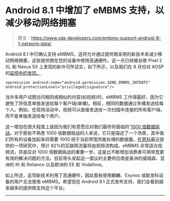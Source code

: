 # Android 8.1 中增加了 eMBMS 支持，以减少移动网络拥塞

> 原文：<https://www.xda-developers.com/embms-support-android-8-1-network-data/>

Android 8.1 中已确认支持 eMBMS，这将允许通过提供商采用的新技术来减少移动网络拥塞，这些提供商在您的设备中使用高通硬件。这一点已经被谷歌 Pixel 2 XL 和 Nexus 5X 上发现的新许可所证实，如下所示，以及我们在 8 月份对 AOSP 的[监控中的发现。](https://www.xda-developers.com/embms-google-support-multicast/)

```
<permission android:name="android.permission.SEND_EMBMS_INTENTS" android:protectionLevel="privileged|signature"/>
```

当许多用户试图访问相同或相似的内容(如视频)时，eMBMS 工作得最好，因为它避免了将信息单独发送给每个客户端(单播)。相反，相同的数据通过多播发送给每个人。例如，在现场活动中，视频可以直接发送给一次扫描中连接的所有客户端，而不是单独发送给每个用户。

这一增加在很大程度上是因为我们有意愿应对我们最终将面临的'[1000 倍数据挑战](https://www.qualcomm.com/invention/1000x)。对于那些不熟悉 1000 倍数据挑战的人来说，它只是描述了一个场景，其中我们所有的设备加起来将需要 1000 倍于当前带宽所能处理的数据量。[在思科](https://www.cisco.com/c/en/us/solutions/collateral/service-provider/visual-networking-index-vni/complete-white-paper-c11-481360.html#_Toc484531491)最近提供的一项研究中，预计 82%的互联网流量将由视频流构成。eMBMS 非常适合视频流，将是应对 1000 倍数据挑战的重要一步。这是比不断增加消费者可用带宽更有效的解决问题的方法。目前带头发起这一倡议的主要供应商是美洲的威瑞森、亚洲的 Kt 和 Reliance 以及欧洲的 EE 和 Vodafone。

如上所述，这项新技术利用了高通硬件，因此那些使用麒麟、Exynos 或联发科设备的用户无法使用 eMBMS。希望现在 Android 8.1 正式发布支持，我们会看到越来越多的提供商支持这个平台。

* * *